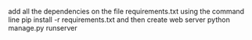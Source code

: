 add all the dependencies on the file requirements.txt using the command line
pip install -r requirements.txt
and then create web server
python manage.py runserver
